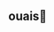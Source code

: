## ouais👋

<!--
**guillaumeclinnws/guillaumeclinnws** is a ✨ _special_ ✨ repository because its `README.md` (this file) appears on your GitHub profile.

Here are some ideas to get you started:

- 🔭 I’m currently working on oui
- 🌱 I’m currently learning rien
- 👯 I’m looking to collaborate on rien
- 🤔 I’m looking for help with oui
- 💬 Ask me about non
- 📫 How to reach me: non
- 😄 Pronouns: non
- ⚡ Fun fact: non
-->
